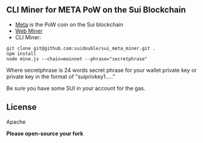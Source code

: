 ## CLI Miner for META PoW on the Sui Blockchain

- [Meta](https://github.com/suidouble/sui_meta) is the PoW coin on the Sui blockchain
- [Web Miner](https://suimine.xyz/)
- CLI Miner:

```
git clone git@github.com:suidouble/sui_meta_miner.git .
npm install
node mine.js --chain=mainnet --phrase="secretphrase"
```

Where secretphrase is 24 words secret phrase for your wallet private key or private key in the format of "suiprivkey1....."

Be sure you have some SUI in your account for the gas.

## License

Apache

**Please open-source your fork**
